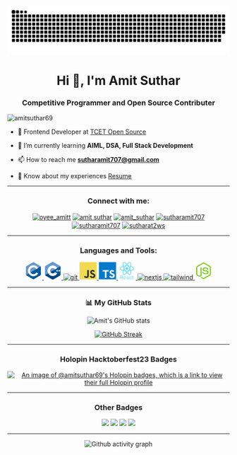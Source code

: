 <img src="https://github.com/1999AZZAR/1999AZZAR/blob/main/resources/img/grid-snake.svg" />
<h1 align="center" style="font-weight: bold">Hi 👋, I'm Amit Suthar</h1>
<h3 align="center">Competitive Programmer and Open Source Contributer</h3>

<p align="left"> <img src="https://komarev.com/ghpvc/?username=amitsuthar69&label=Profile%20views&color=0e75b6&style=flat" alt="amitsuthar69" /> </p>

- 🔭 Frontend Developer at [TCET Open Source](https://github.com/tcet-opensource)

- 🌱 I’m currently learning **AIML, DSA, Full Stack Development**

<!-- - 👨‍💻 All of my projects are available at [Portfolio](https://amitsuthar69.github.io/Portfolio/) -->

- 📫 How to reach me **sutharamit707@gmail.com**

- 📄 Know about my experiences [Resume](https://drive.google.com/file/d/1u5_j74tsmx5rhKHs-PczDUKy4lEVi6iN/view)
<hr>
<h3 align="center" style="font-weight: bold" >Connect with me:</h3>

<p align="center">
<a href="https://twitter.com/oyee_amitt" target="blank"><img align="center" src="https://raw.githubusercontent.com/rahuldkjain/github-profile-readme-generator/master/src/images/icons/Social/twitter.svg" alt="oyee_amitt" height="30" width="40" /></a>
<a href="https://www.linkedin.com/in/amitsuthar69" target="blank"><img align="center" src="https://raw.githubusercontent.com/rahuldkjain/github-profile-readme-generator/master/src/images/icons/Social/linked-in-alt.svg" alt="amit suthar" height="30" width="40" /></a>
<a href="https://www.codechef.com/users/amit_suthar" target="blank"><img align="center" src="https://cdn.jsdelivr.net/npm/simple-icons@3.1.0/icons/codechef.svg" alt="amit_suthar" height="30" width="40" /></a>
<a href="https://www.hackerrank.com/sutharamit707" target="blank"><img align="center" src="https://raw.githubusercontent.com/rahuldkjain/github-profile-readme-generator/master/src/images/icons/Social/hackerrank.svg" alt="sutharamit707" height="30" width="40" /></a>
<a href="https://www.leetcode.com/sutharamit707" target="blank"><img align="center" src="https://raw.githubusercontent.com/rahuldkjain/github-profile-readme-generator/master/src/images/icons/Social/leet-code.svg" alt="sutharamit707" height="30" width="40" /></a>
<a href="https://auth.geeksforgeeks.org/user/sutharat2ws" target="blank"><img align="center" src="https://raw.githubusercontent.com/rahuldkjain/github-profile-readme-generator/master/src/images/icons/Social/geeks-for-geeks.svg" alt="sutharat2ws" height="30" width="40" /></a>
</p>
<hr>
<h3 align="center" style="font-weight: bold" >Languages and Tools:</h3>
<p align="center"> 
<a href="https://www.cprogramming.com/" target="_blank" rel="noreferrer"> <img src="https://raw.githubusercontent.com/devicons/devicon/master/icons/c/c-original.svg" alt="c" width="40" height="40"/> </a>
<a href="https://www.w3schools.com/cpp/" target="_blank" rel="noreferrer"> <img src="https://raw.githubusercontent.com/devicons/devicon/master/icons/cplusplus/cplusplus-original.svg" alt="cplusplus" width="40" height="40"/> </a> 
<a href="https://git-scm.com/" target="_blank" rel="noreferrer"> <img src="https://www.vectorlogo.zone/logos/git-scm/git-scm-icon.svg" alt="git" width="40" height="40"/> </a> <a href="https://developer.mozilla.org/en-US/docs/Web/JavaScript" target="_blank" rel="noreferrer"> <img src="https://raw.githubusercontent.com/devicons/devicon/master/icons/javascript/javascript-original.svg" alt="javascript" width="40" height="40"/> </a>
<a href="https://www.typescriptlang.org/" target="_blank" rel="noreferrer"> <img src="https://raw.githubusercontent.com/devicons/devicon/master/icons/typescript/typescript-original.svg" alt="typescript" width="40" height="40"/> </a>
<a href="https://reactjs.org/" target="_blank" rel="noreferrer"> <img src="https://raw.githubusercontent.com/devicons/devicon/master/icons/react/react-original-wordmark.svg" alt="react" width="40" height="40"/> </a>
<a href="https://nextjs.org/" target="_blank" rel="noreferrer"> <img src="https://www.svgrepo.com/show/354113/nextjs-icon.svg" alt="nextjs" width="40" height="40"/> </a> 
<a href="https://tailwindcss.com/" target="_blank" rel="noreferrer"> <img src="https://www.vectorlogo.zone/logos/tailwindcss/tailwindcss-icon.svg" alt="tailwind" width="40" height="40"/> </a>
<a href="https://developer.mozilla.org/en-US/docs/Web/Node" target="_blank" rel="noreferrer"> <img src="https://raw.githubusercontent.com/devicons/devicon/master/icons/nodejs/nodejs-original.svg" alt="javascript" width="40" height="40"/> </a>

<hr>
<h3 align="center" style="font-weight: bold" > 📊 My GitHub Stats  </h3>

<div align = "center">

![Amit's GitHub stats](https://github-readme-stats.vercel.app/api?username=amitsuthar69&hide_border=true&theme=dark&show_icons=true)


[![GitHub Streak](https://streak-stats.demolab.com?user=amitsuthar69&theme=dark&hide_border=true)](https://git.io/streak-stats)

<!-- <p><img align="center" src="https://github-readme-stats.vercel.app/api/top-langs?username=amitsuthar69&show_icons=true&locale=en&hide_border=true&theme=dark&hide=css,html&layout=compact" alt="amitsuthar69" /></p> -->

---
<h3>Holopin Hacktoberfest23 Badges</h3>

[![An image of @amitsuthar69's Holopin badges, which is a link to view their full Holopin profile](https://holopin.me/amitsuthar69)](https://holopin.io/@amitsuthar69)

---

<h3>Other Badges</h3>
<a href="https://www.codingninjas.com/studio/profile/396dfce9-5d8c-4c1f-8b63-0fbb984b5448"><img width="40px" src="https://files.codingninjas.in/s_48_practice_topc_level_1-24345.svg" /></a> 
<a href="https://www.codingninjas.com/studio/profile/396dfce9-5d8c-4c1f-8b63-0fbb984b5448"><img width="40px" src="https://files.codingninjas.in/master_active-26065.svg" /></a> 
<a href="https://www.codingninjas.com/studio/profile/396dfce9-5d8c-4c1f-8b63-0fbb984b5448"><img width="40px" src="https://files.codingninjas.in/grand_master_active-26063.svg" /></a> 
<a href="https://www.codingninjas.com/studio/profile/396dfce9-5d8c-4c1f-8b63-0fbb984b5448"><img width="40px" src="https://files.codingninjas.in/ninja_dominator_active-26066.svg" /></a> 

---

![Github activity graph](https://github-readme-activity-graph.vercel.app/graph?username=amitsuthar69&bg_color=333333&color=5BCDEC&line=5BCDEC&point=FFFFFF&hide_border=true)


</div>
